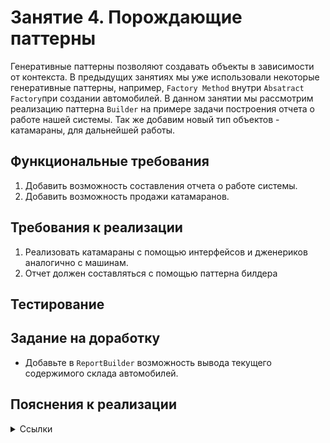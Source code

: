 # Занятие 4. Порождающие паттерны
Генеративные паттерны позволяют создавать объекты в зависимости от контекста.
В предыдущих занятиях мы уже использовали некоторые генеративные паттерны, например, `Factory Method` внутри 
`Absatract Factory`при создании автомобилей.
В данном занятии мы рассмотрим реализацию паттерна `Builder` на примере задачи построения отчета о работе нашей системы.
Так же добавим новый тип объектов - катамараны, для дальнейшей работы.
## Функциональные требования
1. Добавить возможность составления отчета о работе системы.
2. Добавить возможность продажи катамаранов.
## Требования к реализации
1. Реализовать катамараны с помощью интерфейсов и дженериков аналогично с машинам.
2. Отчет должен составляться с помощью паттерна билдера

## Тестирование
## Задание на доработку
- Добавьте в `ReportBuilder` возможность вывода текущего содержимого склада автомобилей.
## Пояснения к реализации

<details> 
<summary>Ссылки</summary>
1. https://docs.gradle.org/current/userguide/jacoco_plugin.html#sec:configuring_the_jacoco_plugin
2. https://javarush.com/groups/posts/2590-top-50-java-core-voprosov-i-otvetov-na-sobesedovanii-chastjh-1 
3. https://javarush.com/groups/posts/2592-top-50-java-core-voprosov-iotvetov-na-sobesedovanii-chastjh-2
</details>